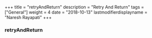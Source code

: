 +++
title = "retryAndReturn"
description = "Retry And Return"
tags = ["General"]
weight = 4
date = "2018-10-13"
lastmodifierdisplayname = "Naresh Rayapati"
+++

### retryAndReturn
